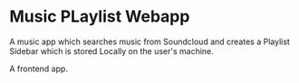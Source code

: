 # Music PLaylist Webapp
 A music app which searches music from Soundcloud and creates a Playlist Sidebar which is stored Locally on the user's machine.
 
 A frontend app.
